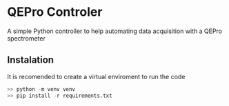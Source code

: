 # QEPro Controler

A simple Python controller to help automating data acquisition with a QEPro spectrometer

## Instalation
It is recomended to create a virtual enviroment to run the code

```python
>> python -m venv venv
>> pip install -r requirements.txt
```
